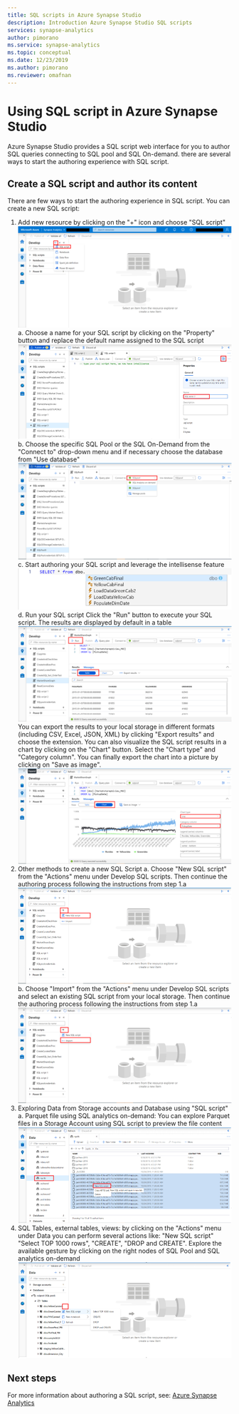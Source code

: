 ```yaml
---
title: SQL scripts in Azure Synapse Studio
description: Introduction Azure Synapse Studio SQL scripts   
services: synapse-analytics 
author: pimorano 
ms.service: synapse-analytics 
ms.topic: conceptual 
ms.date: 12/23/2019
ms.author: pimorano 
ms.reviewer: omafnan
---
```

# Using SQL script in Azure Synapse Studio

Azure Synapse Studio provides a SQL script web interface for you to author SQL queries connecting to SQL pool and SQL On-demand. there are several ways to start the authoring experience with SQL script. 

## Create a SQL script and author its content

There are few ways to start the authoring experience in SQL script. You can create a new SQL script: 
1. Add new resource by clicking on the "+" icon and choose "SQL script"  
![newsqlscript](./media/author-sql-script/newsqlscript.png)
a. Choose a name for your SQL script by clicking on the "Property" button   and replace the default name assigned to the SQL script
![newsqlscript](./media/author-sql-script/newsqlscriptrename.png)
b. Choose the specific SQL Pool or the SQL On-Demand from the "Connect to" drop-down menu and if necessary choose the database from "Use database"
![newsqlscript](./media/author-sql-script/newsqlchoosepool.png)
c. Start authoring your SQL script and leverage the intellisense feature
![newsqlscript](./media/author-sql-script/newsqlintellisense.png)
d. Run your SQL script
Click the "Run" button to execute your SQL script. The results are displayed by default in a table  
![newsqlscript](./media/author-sql-script/newsqlscriptresultstable.png)
You can export the results to your local storage in different formats (including CSV, Excel, JSON, XML) by clicking "Export results" and choose the extension. 
You can also visualize the SQL script results in a chart by clicking on the "Chart" button. Select the "Chart type" and "Category column". You can finally export the chart into a picture by clicking on "Save as image".  
![newsqlscript](./media/author-sql-script/newsqlscriptresultschart.png)
1. Other methods to create a new SQL Script
a. Choose "New SQL script" from the "Actions" menu under Develop SQL scripts. Then continue the authoring process following the instructions from step 1.a
![newsqlscript](./media/author-sql-script/newsqlscript2actions.png)
b. Choose "Import" from the "Actions" menu under Develop SQL scripts and select an existing SQL script from your local storage. Then continue the authoring process following the instructions from step 1.a   
![newsqlscript](./media/author-sql-script/newsqlscript3actions.png)
1. Exploring Data from Storage accounts and Database using "SQL script"
a. Parquet file using SQL analytics on-demand: You can explore Parquet files in a Storage Account using SQL script to preview the file content  
![newsqlscript](./media/author-sql-script/newscriptsqlodparquet.png)
1. SQL Tables, external tables, views: by clicking on the "Actions" menu under Data you can perform several actions like: "New SQL script" "Select TOP 1000 rows", "CREATE", "DROP and CREATE". Explore the available gesture by clicking on the right nodes of SQL Pool and SQL analytics on-demand   
![newsqlscript](./media/author-sql-script/newscriptdatabase.png)

## Next steps

For more information about authoring a SQL script, see:
[Azure Synapse Analytics](https://docs.microsoft.com/azure/synapse-analytics)